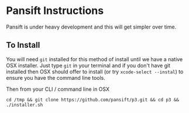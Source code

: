 # Pansift Instructions

Pansift is under heavy development and this will get simpler over time.

## To Install

You will need `git` installed for this method of install until we have a native OSX installer. Just type `git` in your terminal and if you don't have git installed then OSX should offer to install (or try `xcode-select --instal`) to ensure you have the command line tools.

Then from your CLI / command line in OSX

`cd /tmp && git clone https://github.com/pansift/p3.git && cd p3 && ./installer.sh`
